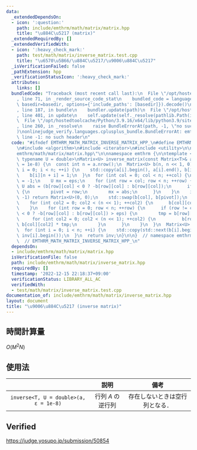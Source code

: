 ```yaml
---
data:
  _extendedDependsOn:
  - icon: ':question:'
    path: include/emthrm/math/matrix/matrix.hpp
    title: "\u884C\u5217 (matrix)"
  _extendedRequiredBy: []
  _extendedVerifiedWith:
  - icon: ':heavy_check_mark:'
    path: test/math/matrix/inverse_matrix.test.cpp
    title: "\u6570\u5B66/\u884C\u5217/\u9006\u884C\u5217"
  _isVerificationFailed: false
  _pathExtension: hpp
  _verificationStatusIcon: ':heavy_check_mark:'
  attributes:
    links: []
  bundledCode: "Traceback (most recent call last):\n  File \"/opt/hostedtoolcache/Python/3.9.16/x64/lib/python3.9/site-packages/onlinejudge_verify/documentation/build.py\"\
    , line 71, in _render_source_code_stat\n    bundled_code = language.bundle(stat.path,\
    \ basedir=basedir, options={'include_paths': [basedir]}).decode()\n  File \"/opt/hostedtoolcache/Python/3.9.16/x64/lib/python3.9/site-packages/onlinejudge_verify/languages/cplusplus.py\"\
    , line 187, in bundle\n    bundler.update(path)\n  File \"/opt/hostedtoolcache/Python/3.9.16/x64/lib/python3.9/site-packages/onlinejudge_verify/languages/cplusplus_bundle.py\"\
    , line 401, in update\n    self.update(self._resolve(pathlib.Path(included), included_from=path))\n\
    \  File \"/opt/hostedtoolcache/Python/3.9.16/x64/lib/python3.9/site-packages/onlinejudge_verify/languages/cplusplus_bundle.py\"\
    , line 260, in _resolve\n    raise BundleErrorAt(path, -1, \"no such header\"\
    )\nonlinejudge_verify.languages.cplusplus_bundle.BundleErrorAt: emthrm/math/matrix/matrix.hpp:\
    \ line -1: no such header\n"
  code: "#ifndef EMTHRM_MATH_MATRIX_INVERSE_MATRIX_HPP_\n#define EMTHRM_MATH_MATRIX_INVERSE_MATRIX_HPP_\n\
    \n#include <algorithm>\n#include <iterator>\n#include <utility>\n\n#include \"\
    emthrm/math/matrix/matrix.hpp\"\n\nnamespace emthrm {\n\ntemplate <typename T,\
    \ typename U = double>\nMatrix<U> inverse_matrix(const Matrix<T>& a, const U eps\
    \ = 1e-8) {\n  const int n = a.nrow();\n  Matrix<U> b(n, n << 1, 0);\n  for (int\
    \ i = 0; i < n; ++i) {\n    std::copy(a[i].begin(), a[i].end(), b[i].begin());\n\
    \    b[i][n + i] = 1;\n  }\n  for (int col = 0; col < n; ++col) {\n    int pivot\
    \ = -1;\n    U mx = eps;\n    for (int row = col; row < n; ++row) {\n      const\
    \ U abs = (b[row][col] < 0 ? -b[row][col] : b[row][col]);\n      if (abs > mx)\
    \ {\n        pivot = row;\n        mx = abs;\n      }\n    }\n    if (pivot ==\
    \ -1) return Matrix<U>(0, 0);\n    std::swap(b[col], b[pivot]);\n    U tmp = b[col][col];\n\
    \    for (int col2 = 0; col2 < (n << 1); ++col2) {\n      b[col][col2] /= tmp;\n\
    \    }\n    for (int row = 0; row < n; ++row) {\n      if (row != col && (b[row][col]\
    \ < 0 ? -b[row][col] : b[row][col]) > eps) {\n        tmp = b[row][col];\n   \
    \     for (int col2 = 0; col2 < (n << 1); ++col2) {\n          b[row][col2] -=\
    \ b[col][col2] * tmp;\n        }\n      }\n    }\n  }\n  Matrix<U> inv(n, n);\n\
    \  for (int i = 0; i < n; ++i) {\n    std::copy(std::next(b[i].begin(), n), b[i].end(),\
    \ inv[i].begin());\n  }\n  return inv;\n}\n\n}  // namespace emthrm\n\n#endif\
    \  // EMTHRM_MATH_MATRIX_INVERSE_MATRIX_HPP_\n"
  dependsOn:
  - include/emthrm/math/matrix/matrix.hpp
  isVerificationFile: false
  path: include/emthrm/math/matrix/inverse_matrix.hpp
  requiredBy: []
  timestamp: '2022-12-15 22:18:37+09:00'
  verificationStatus: LIBRARY_ALL_AC
  verifiedWith:
  - test/math/matrix/inverse_matrix.test.cpp
documentation_of: include/emthrm/math/matrix/inverse_matrix.hpp
layout: document
title: "\u9006\u884C\u5217 (inverse matrix)"
---
```



## 時間計算量

$O(M^2 N)$


## 使用法

||説明|備考|
|:--:|:--:|:--:|
|`inverse<T, U = double>(a, ε = 1e-8)`|行列 $A$ の逆行列|存在しないときは空行列となる．|


## Verified

https://judge.yosupo.jp/submission/50854

